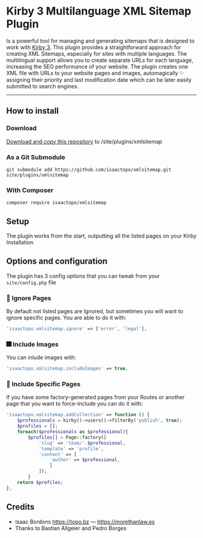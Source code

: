 # Kirby 3 Multilanguage XML Sitemap Plugin

Is a powerful tool for managing and generating sitemaps that is designed to work with [Kirby 3](https://getkirby.com). This plugin provides a straightforward approach for creating XML Sitemaps, especially for sites with multiple languages. The multilingual support allows you to create separate URLs for each language, increasing the SEO performance of your website. The plugin creates one XML file with URLs to your website pages and images, automagically ✨ assigning their priority and last modification date which can be later easily submitted to search engines.

****
## How to install

### Download

[Download and copy this repository](https://github.com/isaactopo/xmlsitemap/archive/main.zip) to /site/plugins/xmlsitemap

### As a Git Submodule
```git submodule add https://github.com/isaactopo/xmlsitemap.git site/plugins/xmlsitemap```

### With Composer
```composer require isaactopo/xmlsitemap```

## Setup

The plugin works from the start, outputting all the listed pages on your Kirby Installation

## Options and configuration
The plugin has 3 config options that you can tweak from your `site/config.php` file

### 🙈 Ignore Pages
By default not listed pages are Ignored, but sometimes you will want to ignore specific pages. You are able to do it with:
```php
'isaactopo.xmlsitemap.ignore' => ['error', 'legal'],
```
### 🎆 Include Images
You can inlude images with:
```php
'isaactopo.xmlsitemap.includeImages' => true,
```
### 🧾 Include Specific Pages
If you have some factory-generated pages from your Routes or another page that you want to force-include you can do it with:
```php
'isaactopo.xmlsitemap.addCollection' => function () {
    $professionals = kirby()->users()->filterBy('publish', true);
    $profiles = [];
    foreach($professionals as $professional){
        $profiles[] = Page::factory([
            'slug' => 'team/'.$professional,
            'template' => 'profile',
            'content' => [
                'author' => $professional,
                ]
            ]);
        }
    return $profiles;
},
```
## Credits

- Isaac Bordons <https://topo.bz> — <https://morethanlaw.es>
- Thanks to Bastian Allgeier and Pedro Borges
